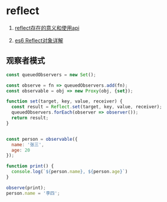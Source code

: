 # reflect
1. [reflect存在的意义和使用api](https://blog.csdn.net/qdmoment/article/details/91413951)

2. [es6 Reflect对象详解](https://www.cnblogs.com/kdcg/p/9139273.html)


## 观察者模式

```js
const queuedObservers = new Set();

const observe = fn => queuedObservers.add(fn);
const observable = obj => new Proxy(obj, {set});

function set(target, key, value, receiver) {
  const result = Reflect.set(target, key, value, receiver);
  queuedObservers.forEach(observer => observer());
  return result;
}


const person = observable({
  name: '张三',
  age: 20
});

function print() {
  console.log(`${person.name}, ${person.age}`)
}

observe(print);
person.name = '李四';



```